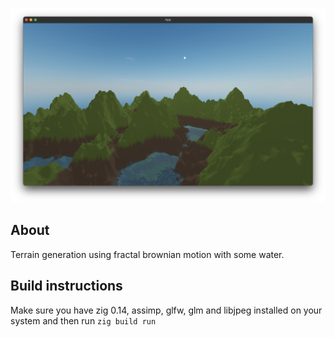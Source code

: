 ![alt text](https://github.com/Hassan-Ibrahim-1/terrain/blob/master/demo-image/demo.png)

## About
Terrain generation using fractal brownian motion with some water.

## Build instructions
Make sure you have zig 0.14, assimp, glfw, glm and libjpeg installed on your system
and then run
`zig build run`
